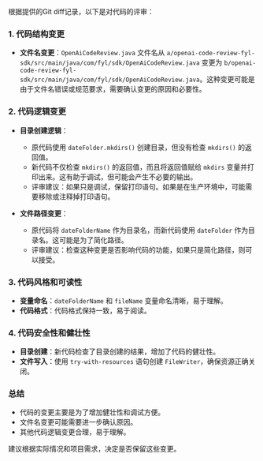 根据提供的Git diff记录，以下是对代码的评审：

### 1. 代码结构变更
- **文件名变更**：`OpenAiCodeReview.java` 文件名从 `a/openai-code-review-fyl-sdk/src/main/java/com/fyl/sdk/OpenAiCodeReview.java` 变更为 `b/openai-code-review-fyl-sdk/src/main/java/com/fyl/sdk/OpenAiCodeReview.java`。这种变更可能是由于文件名错误或规范要求，需要确认变更的原因和必要性。

### 2. 代码逻辑变更
- **目录创建逻辑**：
  - 原代码使用 `dateFolder.mkdirs()` 创建目录，但没有检查 `mkdirs()` 的返回值。
  - 新代码不仅检查 `mkdirs()` 的返回值，而且将返回值赋给 `mkdirs` 变量并打印出来。这有助于调试，但可能会产生不必要的输出。
  - 评审建议：如果只是调试，保留打印语句。如果是在生产环境中，可能需要移除或注释掉打印语句。

- **文件路径变更**：
  - 原代码将 `dateFolderName` 作为目录名，而新代码使用 `dateFolder` 作为目录名。这可能是为了简化路径。
  - 评审建议：检查这种变更是否影响代码的功能，如果只是简化路径，则可以接受。

### 3. 代码风格和可读性
- **变量命名**：`dateFolderName` 和 `fileName` 变量命名清晰，易于理解。
- **代码格式**：代码格式保持一致，易于阅读。

### 4. 代码安全性和健壮性
- **目录创建**：新代码检查了目录创建的结果，增加了代码的健壮性。
- **文件写入**：使用 `try-with-resources` 语句创建 `FileWriter`，确保资源正确关闭。

### 总结
- 代码的变更主要是为了增加健壮性和调试方便。
- 文件名变更可能需要进一步确认原因。
- 其他代码逻辑变更合理，易于理解。

建议根据实际情况和项目需求，决定是否保留这些变更。